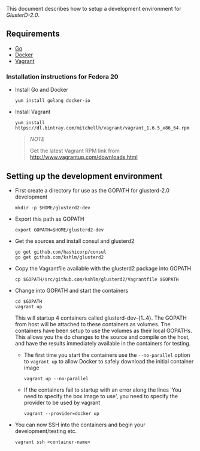 This document describes how to setup a development environment for _GlusterD-2.0_.

## Requirements
- [Go](http://golang.org/)
- [Docker](https://www.docker.com/)
- [Vagrant](http://www.vagrantup.com/)

### Installation instructions for Fedora 20

- Install Go and Docker
  ```
  yum install golang docker-io
  ```
- Install Vagrant
  ```
  yum install https://dl.bintray.com/mitchellh/vagrant/vagrant_1.6.5_x86_64.rpm
  ```
  
  > *NOTE*
  >
  > Get the latest Vagrant RPM link from http://www.vagrantup.com/downloads.html

## Setting up the development environment

- First create a directory for use as the GOPATH for glusterd-2.0 development
  ```
  mkdir -p $HOME/glusterd2-dev
  ```
- Export this path as GOPATH
  ```
  export GOPATH=$HOME/glusterd2-dev
  ```
- Get the sources and install consul and glusterd2
  ```
  go get github.com/hashicorp/consul
  go get github.com/kshlm/glusterd2
  ```
- Copy the Vagrantfile available with the glusterd2 package into GOPATH
  ```
  cp $GOPATH/src/github.com/kshlm/glusterd2/Vagrantfile $GOPATH
  ```
- Change into GOPATH and start the containers
  ```
  cd $GOPATH
  vagrant up
  ```
  This will startup 4 containers called glusterd-dev-{1..4}. The GOPATH from host will be attached to these containers as volumes. The containers have been setup to use the volumes as their local GOPATHs. This allows you the do changes to the source and compile on the host, and have the results immediately available in the containers for testing.

  - The first time you start the containers use the `--no-parallel` option to `vagrant up` to allow Docker to safely download the initial container image
    ```
    vagrant up --no-parallel
    ```
  - If the containers fail to startup with an error along the lines 'You need to specify the box image to use', you need to specify the provider to be used by vagrant
    ```
    vagrant --provider=docker up
    ```

- You can now SSH into the containers and begin your development/testing etc.
  ```
  vagrant ssh <container-name>
  ```

